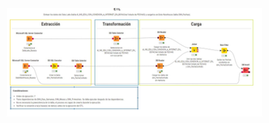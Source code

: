 
  ![DataWareHouse](https://raw.githubusercontent.com/Lady-Lopez-2025/Conectividad_Instituciones_Educativas_Boyaca/main/DataWareHouse/Dim_semanas/dim_sem.jpeg)
